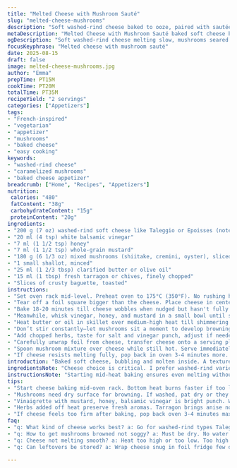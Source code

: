 ```yaml
---
title: "Melted Cheese with Mushroom Sauté"
slug: "melted-cheese-mushrooms"
description: "Soft washed-rind cheese baked to ooze, paired with sautéed mixed mushrooms in butter, brightened by a tangy maple-vinegar mustard glaze. Garnished with fresh herbs and served with crispy toasted bread. A quick, rustic appetizer showcasing rich textures and sharp contrasts."
metaDescription: "Melted Cheese with Mushroom Sauté baked soft cheese bubbling inside, earthy mushrooms caramelized in butter, tangy mustard glaze, fresh herbs, served with toasted bread."
ogDescription: "Soft washed-rind cheese melting slow, mushrooms seared till edges brown, sharp mustard and vinegar balance creamy, fresh herbs, crunchy baguette for scooping."
focusKeyphrase: "Melted cheese with mushroom sauté"
date: 2025-08-15
draft: false
image: melted-cheese-mushrooms.jpg
author: "Emma"
prepTime: PT15M
cookTime: PT20M
totalTime: PT35M
recipeYield: "2 servings"
categories: ["Appetizers"]
tags:
- "French-inspired"
- "vegetarian"
- "appetizer"
- "mushrooms"
- "baked cheese"
- "easy cooking"
keywords:
- "washed-rind cheese"
- "caramelized mushrooms"
- "baked cheese appetizer"
breadcrumb: ["Home", "Recipes", "Appetizers"]
nutrition: 
 calories: "480"
 fatContent: "38g"
 carbohydrateContent: "15g"
 proteinContent: "20g"
ingredients:
- "200 g (7 oz) washed-rind soft cheese like Taleggio or Epoisses (note on substitutions)"
- "20 ml (4 tsp) white balsamic vinegar"
- "7 ml (1 1/2 tsp) honey"
- "7 ml (1 1/2 tsp) whole-grain mustard"
- "180 g (6 1/3 oz) mixed mushrooms (shiitake, cremini, oyster), sliced about 6 mm thick"
- "1 small shallot, minced"
- "25 ml (1 2/3 tbsp) clarified butter or olive oil"
- "15 ml (1 tbsp) fresh tarragon or chives, finely chopped"
- "Slices of crusty baguette, toasted"
instructions:
- "Set oven rack mid-level. Preheat oven to 175°C (350°F). No rushing here, cheese needs gentle heat to soften not burn."
- "Tear off a foil square bigger than the cheese. Place cheese in center and fold edges up like a little protective collar. This keeps cheese from flattening as it melts. Put this pack on a baking tray."
- "Bake 18-20 minutes till cheese wobbles when nudged but hasn't fully collapsed. You want that creamy molten texture but no sizzle or brown crust yet."
- "Meanwhile, whisk vinegar, honey, and mustard in a small bowl until smooth and glossy. Balances acidity and sweetness just right; no syrupy glaze."
- "Heat butter or oil in skillet over medium-high heat till shimmering but not smoking. Toss in mushrooms and shallot, sprinkle some salt and pepper. Let them sizzle quietly until edges caramelize and moisture evaporates, roughly 7-9 minutes."
- "Don’t stir constantly—let mushrooms sit a moment to develop browning. When no more hiss, lower heat to medium, pour vinaigrette in to deglaze pan. Stir quickly to coat mushrooms, then remove from heat."
- "Add chopped herbs, taste for salt and vinegar punch, adjust if needed. The sharpness wakes up the earthiness of mushrooms."
- "Carefully unwrap foil from cheese, transfer cheese onto a serving plate. Slice off top crust gently with a small knife, revealing molten interior like lava. Smells rich and funky."
- "Spoon mushroom mixture over cheese while still hot. Serve immediately with toasted baguette slices for dipping and scooping. Crunchy, creamy, tangy."
- "If cheese resists melting fully, pop back in oven 3-4 minutes more. Mushrooms can be prepped ahead, rewarm in pan gently if needed."
introduction: "Baked soft cheese, bubbling and molten inside. A texture war I always win with, if I mind the heat and timing. Mushrooms caramelized in butter provide the meaty counterpoint; smoky umami meets creamy folds. Vinegar, honey, mustard mix? Punches the richness with sweet sharpness. Chopped herbs for freshness. Toasty bread to grab every last melted drip. I skip battalions of prep here—simple ingredients, little fuss. Takes under 40 minutes, plenty for an impromptu share. Tried with Taleggio originally, switched to Epoisses once. Both good, though Epoisses more pungent. The foil trick saves melting disasters. Mushrooms get that crust, not soggy. A perfect snacking contrast. No nuts, egg-free, vegetarian—easy on most diets but heavy on taste. If you like gooey cheese, this is your jam, hands down. Just watch for over-baking, or it’ll turn crumbly and dry. But the right wobble? Pure magic. The secret’s patience and attention, not speed. I don’t bother with pouring right out of the oven—it needs a moment to cool or you burn tongues. Still molten, not molten lava."
ingredientsNote: "Cheese choice is critical. I prefer washed-rind varieties—they melt smoothly without drying out like aged cheddars. Taleggio, Epoisses, or even Munster works. For milder, Brie can substitute, though texture differs slightly. White balsamic vinegar here adds delicate acidity without overpowering, but you can swap with apple cider vinegar or a good sherry vinegar. Don't use plain white vinegar—it’s too sharp. Honey replaces maple syrup in this tweak to keep sweet balance. Whole-grain mustard is a must, no Dijon here; texture adds interest and the rustic bite pairs well with mushrooms. Mushroom variety matters: shiitake for deep savor, cremini for meatiness, oyster for a touch of silkiness—mix as you like or solely cremini for uniform texture. Butter is classic but clarified butter or olive oil withstand higher heat better, less chance of burning. Fresh herbs—tarragon or chives—I change this often depending on availability; tarragon brings a slight aniseed note which lifts richness. Bread, crusty and toasted, is non-negotiable. If gluten intolerant, go with seeded gluten-free baguette or crispy polenta slices instead. Store-bought bread toasted right before serving yields best contrast."
instructionsNote: "Starting mid-heat baking ensures even melting without excess drying. Wrapping cheese in foil edges protects shape as it softens. Watch the wobble—once cheese slouches but holds structure, you're golden. Mushrooms like slow caramelization, resist turning them frequently; silence in pan means they're searing properly and releasing deep flavors. Deglazing with vinaigrette adds brightness and cleans pan fond, essential for flavor layering. Quick stir, remove from heat prevents overcooking. Add herbs after heat source is off to preserve fresh fragrance. Removing cheese from foil requires care to keep molten interior intact. Scoring top crust reveals texture and aroma upfront. Timing mushrooms and cheese to finish simultaneously is tricky but manageable with multitasking: start mushrooms just before cheese goes in oven. Serving immediately is key—cheese firms up fast as it cools but shouldn’t harden. If cheese cools too much, gentle reheat for a couple minutes brings back softness but avoid baking too long or cheese breaks down. Toast bread last minute to keep crunchy texture. Few mistakes: overbake cheese turns grainy; undercook leaves firm center. Mushrooms must be relatively dry before cooking or they steam rather than brown—wipe if freshly washed. Use clarified butter or mix butter with oil to avoid burnt butter aromas. Finally, don’t drown mushrooms in vinegar—that ruins balance. Taste often. Season boldly but elegantly."
tips:
- "Start cheese baking mid-oven rack. Bottom heat burns faster if too low. Aluminum foil wrap edges keep cheese shape while molten. Watch for wobble, not full collapse yet. Takes about 18-20 minutes but ovens vary."
- "Mushrooms need dry surface for browning. If washed, pat dry or they steam. High heat till edges caramelize, smell deepens, that’s key. Stir infrequently — silence means searing, not boiling off moisture. Salt near end to avoid extracting water too soon."
- "Vinaigrette with mustard, honey, balsamic vinegar is bright punch. Whisk till glossy but no syrup thickness. Use white balsamic for delicate acidity. Apple cider works too, skip plain white vinegar, too sharp and harsh here."
- "Herbs added off heat preserve fresh aromas. Tarragon brings anise notes, chives more grassy. Switch as available. Add just before plating. Toast baguette right before serving keeps crust crunchy, no sogginess allowed."
- "If cheese feels too firm after baking, pop back oven 3-4 minutes max. Don’t overbake or texture turns grainy, crumbly. Timing with mushrooms tricky — start mushrooms just before cheese goes in. Mushrooms reheat gently in skillet if made ahead, no high heat."
faq:
- "q: What kind of cheese works best? a: Go for washed-rind types Taleggio, Epoisses. Melt smooth, get creamy, more pungent than Brie which is milder. Aged cheddar dries out. Munster possible too but softer melt. Brie if mild needed, texture less gooey."
- "q: How to get mushrooms browned not soggy? a: Must be dry. No water left or they steam. Heat skillet medium-high. Don’t crowd pan. Let mushrooms sit. No stirring first few minutes. Wait for edges to caramelize and sizzle quiet."
- "q: Cheese not melting smooth? a: Heat too high or too low. Too high burns outside, too low no melt inside. Wrap foil edges keeps shape. Watch wobble carefully. Can reheat gently if underdone. Don’t rush or cheese breaks down crumbly if baked too long."
- "q: Can leftovers be stored? a: Wrap cheese snug in foil fridge few days max. Mushrooms separate container. Reheat cheese low oven few minutes gently. Mushrooms warm pan low. Toast fresh bread always before serving again, soggy bread kills texture."

---
```

